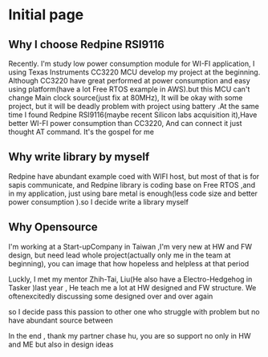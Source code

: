 # Initial page

## Why I choose Redpine RSI9116

Recently. I'm study low power consumption module for WI-FI application, I using Texas Instruments CC3220 MCU develop my project at the beginning. Although CC3220 have great performed at power consumption and easy using platform\(have a lot  Free RTOS example in AWS\).but this MCU can't change Main clock source\(just fix at 80MHz\), It will be okay with some project, but it will be deadly problem with project using battery .At the same time I found Redpine RSI9116\(maybe recent Silicon labs acquisition it\),Have better  WI-FI power consumption than CC3220, And can connect it just thought AT command. It's the gospel for me

## Why write library by myself

Redpine have abundant example coed with WIFI host, but most of that is for sapis communicate, and Redpine library is coding base on  Free RTOS ,and in my application, just using bare metal is enough\(less code size and better power consumption \).so I decide write a library myself 

## Why Opensource 

I'm working at a Start-upCompany in Taiwan ,I'm very new at HW and FW design, but need lead  whole project\(actually only me in the team at beginning\), you can image that how hopeless and helpless at that period

 Luckly, I met my mentor  Zhih-Tai, Liu\(He also have a Electro-Hedgehog in Tasker \)last year , He teach me a lot at HW designed and FW structure. We oftenexcitedly discussing some designed over and over again 

 so I decide pass this passion to other one who struggle with problem but no have abundant  source between 

In the end , thank my partner chase hu, you are so support no only in HW and ME but also in  design ideas

